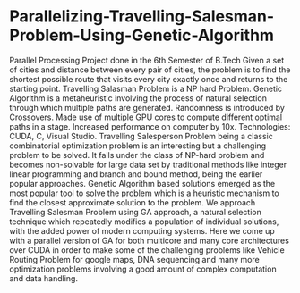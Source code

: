 # Parallelizing-Travelling-Salesman-Problem-Using-Genetic-Algorithm
Parallel Processing Project done in the 6th Semester of B.Tech
Given a set of cities and distance between every pair of cities, the problem is to find the shortest possible route that visits every city exactly once and returns to the starting point.
Travelling Salasman Problem is a NP hard Problem.
Genetic Algorithm is a metaheuristic involving the process of natural selection through which multiple paths are generated. Randomness is introduced by Crossovers.
Made use of multiple GPU cores to compute different optimal paths in a stage. Increased performance on computer by 10x.
Technologies: CUDA, C, Visual Studio.
Travelling Salesperson Problem being a classic combinatorial optimization problem is an interesting but a challenging problem to be solved. It falls under the class of NP-hard problem and becomes non-solvable for large data set by traditional methods like integer linear programming and branch and bound method, being the earlier popular approaches. Genetic Algorithm based solutions emerged as the most popular tool to solve the problem which is a heuristic mechanism to find the closest approximate solution to the problem. We approach Travelling Salesman Problem using GA approach, a natural selection technique which repeatedly modifies a population of individual solutions, with the added power of modern computing systems. Here we come up with a parallel version of GA for both multicore and many core architectures over CUDA in order to make some of the challenging problems like Vehicle Routing Problem for google maps, DNA sequencing and many more optimization problems involving a good amount of complex computation and data handling. 
